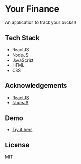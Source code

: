 
# Your Finance

An application to track your bucks!! 
## Tech Stack

- ReactJS
- NodeJS
- JavaScript
- HTML
- CSS

## Acknowledgements

 - [ReactJS](https://reactjs.org/)
 - [NodeJS](https://nodejs.org/en/docs/)
 

## Demo


- [Try it here](https://zingy-mooncake-b88bb2.netlify.app/)

## License

[MIT](https://choosealicense.com/licenses/mit/)

